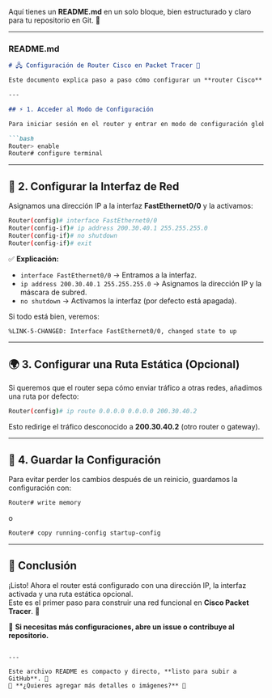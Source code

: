 Aquí tienes un **README.md** en un solo bloque, bien estructurado y claro para tu repositorio en Git. 🚀  

---

### **README.md**  

```markdown
# 🖧 Configuración de Router Cisco en Packet Tracer 🚀

Este documento explica paso a paso cómo configurar un **router Cisco** en **Packet Tracer**, incluyendo asignación de IP, activación de interfaces y configuración de rutas.

---

## ⚡ 1. Acceder al Modo de Configuración

Para iniciar sesión en el router y entrar en modo de configuración global:

```bash
Router> enable
Router# configure terminal
```

---

## 🔧 2. Configurar la Interfaz de Red  

Asignamos una dirección IP a la interfaz **FastEthernet0/0** y la activamos:  

```bash
Router(config)# interface FastEthernet0/0
Router(config-if)# ip address 200.30.40.1 255.255.255.0
Router(config-if)# no shutdown
Router(config-if)# exit
```

✅ **Explicación:**  
- `interface FastEthernet0/0` → Entramos a la interfaz.  
- `ip address 200.30.40.1 255.255.255.0` → Asignamos la dirección IP y la máscara de subred.  
- `no shutdown` → Activamos la interfaz (por defecto está apagada).  

Si todo está bien, veremos:  
```
%LINK-5-CHANGED: Interface FastEthernet0/0, changed state to up
```

---

## 🌍 3. Configurar una Ruta Estática (Opcional)  

Si queremos que el router sepa cómo enviar tráfico a otras redes, añadimos una ruta por defecto:  

```bash
Router(config)# ip route 0.0.0.0 0.0.0.0 200.30.40.2
```
Esto redirige el tráfico desconocido a **200.30.40.2** (otro router o gateway).

---

## 💾 4. Guardar la Configuración  

Para evitar perder los cambios después de un reinicio, guardamos la configuración con:

```bash
Router# write memory
```
o  
```bash
Router# copy running-config startup-config
```

---

## 🎯 Conclusión  

¡Listo! Ahora el router está configurado con una dirección IP, la interfaz activada y una ruta estática opcional.  
Este es el primer paso para construir una red funcional en **Cisco Packet Tracer**. 🚀  

📌 **Si necesitas más configuraciones, abre un issue o contribuye al repositorio.**  
```

---

Este archivo README es compacto y directo, **listo para subir a GitHub**. 📂  
📌 **¿Quieres agregar más detalles o imágenes?** 🚀
